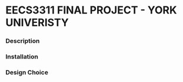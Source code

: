 <h1>EECS3311 FINAL PROJECT - YORK UNIVERISTY</h1>
<h3>Description</h3>
<h3>Installation</h3>
<h3>Design Choice</h3>
